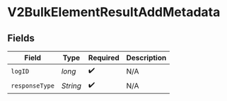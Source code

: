 # V2BulkElementResultAddMetadata


## Fields

| Field              | Type               | Required           | Description        |
| ------------------ | ------------------ | ------------------ | ------------------ |
| `logID`            | *long*             | :heavy_check_mark: | N/A                |
| `responseType`     | *String*           | :heavy_check_mark: | N/A                |